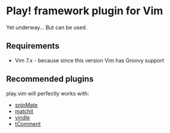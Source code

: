 Play! framework plugin for Vim
==============================

Yet underway... But can be used.

Requirements
------------

* Vim 7.x - because since this version Vim has Groovy support

Recommended plugins
-------------------

play.vim will perfectly works with:

* [snipMate](https://github.com/msanders/snipmate.vim)
* [matchit](http://www.vim.org/scripts/script.php?script_id=39)
* [vindle](https://github.com/gmarik/vundle)
* [tComment](https://github.com/tomtom/tcomment_vim)
